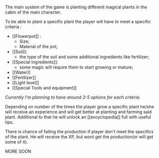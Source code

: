 
The main system of the game is planting different magical plants in the cabin of the main character. 

To be able to plant a specific plant the player will have to meet a specific criteria : 

- [[Flowerpot]] :
	- Size;
	- Material of the pot;
- [[Soil]]: 
	- the type of the soil and some additional ingredients like fertilizer;
- [[Special Ingredients]]: 
	- some magic will require them to start growing or mature;
- [[Water]]
- [[Fertilizer]]
- [[Light level]]
- [[Special Tools and equipment]]

 *Currently I'm planning to have around 3-5 options for each criteria.*

Depending on number of the times the player grow a specific plant he/she will receive an experience and will get better at planting and farming said plant.
Additional to that he will unlock an [[encyclopedia]] full with useful tips. 

There is chance of failing the production if player don't meet the specifics of the plant. He will receive the XP, but wont get the production(or will get some of it).


MORE SOON